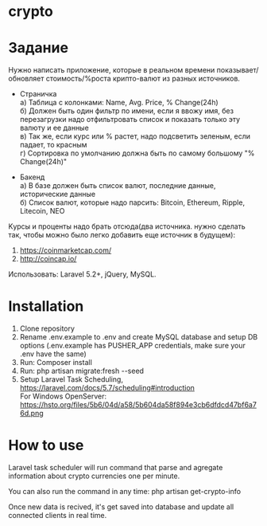 # crypto
<h1> Задание  </h1>

Нужно написать приложение, которые в реальном времени показывает/обновляет стоимость/%роста крипто-валют из разных источников.

* Страничка <br>
а) Таблица с колонками: Name, Avg. Price, % Change(24h) <br>
б) Должен быть один фильтр по имени, если я ввожу имя, без перезагрузки надо отфильтровать список и показать только эту валюту и ее данные <br>
в) Так же, если курс или % растет, надо подсветить зеленым, если падает, то красным <br>
г) Сортировка по умолчанию должна быть по самому большому "% Change(24h)" <br>

* Бакенд<br>
а) В базе должен быть список валют, последние данные, исторические данные<br>
б) Список валют, которые надо парсить: Bitcoin, Ethereum, Ripple, Litecoin, NEO<br>

Kурсы и проценты надо брать отсюда(два источника. нужно сделать так, чтобы можно было легко добавить еще источник в будущем):<br>
1. https://coinmarketcap.com/<br>
2. http://coincap.io/<br>

Использовать: Laravel 5.2+, jQuery, MySQL.<br>

<h1> Installation </h1>

1. Clone repository<br>
2. Rename .env.example to .env and create MySQL database and setup DB options (.env.example has PUSHER_APP credentials, make sure your .env have the same)<br>
3. Run: Composer install <br>
4. Run: php artisan migrate:fresh --seed
5. Setup Laravel Task Scheduling, https://laravel.com/docs/5.7/scheduling#introduction<br>
   For Windows OpenServer: https://hsto.org/files/5b6/04d/a58/5b604da58f894e3cb6dfdcd47bf6a76d.png<br>

<h1> How to use </h1>

Laravel task scheduler will run command that parse and agregate information about crypto currencies one per minute.<br>

You can also run the command in any time: php artisan get-crypto-info<br>

Once new data is recived, it's get saved into database and update all connected clients in real time.<br>
